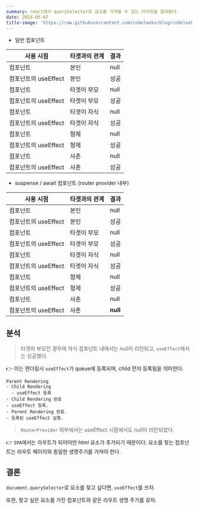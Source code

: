 ```yaml
---
summary: react에서 querySelector로 요소를 가져올 수 있는 타이밍을 알아본다.
date: 2024-05-07
title-image: 'https://raw.githubusercontent.com/codeleeks/blog/codeleeks-images/react/querySelector%EA%B0%80%20%EA%B0%80%EC%A0%B8%EC%98%AC%20%EC%88%98%20%EC%9E%88%EB%8A%94%20%ED%83%80%EC%9D%B4%EB%B0%8D%EC%9D%80/title.png'
---
```


- 일반 컴포넌트

| 사용 시점            | 타겟과의 관계 | 결과 |
| -------------------- | ------------- | ---- |
| 컴포넌트             | 본인          | null |
| 컴포넌트의 useEffect | 본인          | 성공 |
| 컴포넌트             | 타겟이 부모   | null |
| 컴포넌트의 useEffect | 타겟이 부모   | 성공 |
| 컴포넌트             | 타겟이 자식   | null |
| 컴포넌트의 useEffect | 타겟이 자식   | 성공 |
| 컴포넌트             | 형제          | null |
| 컴포넌트의 useEffect | 형제          | 성공 |
| 컴포넌트             | 사촌          | null |
| 컴포넌트의 useEffect | 사촌          | 성공 |

- suspense / await 컴포넌트 (router provider 내부)

| 사용 시점            | 타겟과의 관계 | 결과     |
| -------------------- | ------------- | -------- |
| 컴포넌트             | 본인          | null     |
| 컴포넌트의 useEffect | 본인          | 성공     |
| 컴포넌트             | 타겟이 부모   | null     |
| 컴포넌트의 useEffect | 타겟이 부모   | 성공     |
| 컴포넌트             | 타겟이 자식   | null     |
| 컴포넌트의 useEffect | 타겟이 자식   | 성공     |
| 컴포넌트             | 형제          | null     |
| 컴포넌트의 useEffect | 형제          | 성공     |
| 컴포넌트             | 사촌          | null     |
| 컴포넌트의 useEffect | 사촌          | **null** |

## 분석

> 타겟이 부모인 경우에 자식 컴포넌트 내에서는 null이 리턴되고, `useEffect`에서는 성공했다.

👉 이는 렌더링시 `useEffect`가 queue에 등록되며, child 먼저 등록됨을 의미한다.

```
Parent Rendering
- Child Rendering
  - useEffect 등록
- Child Rendering 완료
- useEffect 등록.
- Parent Rendering 완료.
- 등록된 useEffect 실행.
```

> `RouterProvider` 외부에서는 useEffect 시점에서도 null이 리턴되었다.

👉 `SPA`에서는 라우트가 되어야만 html 요소가 추가되기 때문이다. 요소를 찾는 컴포넌트는 라우트 페이지와 동일한 생명주기를 가져야 한다.

## 결론

`document.querySelector`로 요소를 찾고 싶다면, `useEffect`를 쓰자.

또한, 찾고 싶은 요소를 가진 컴포넌트와 같은 라우트 생명 주기를 갖자.
